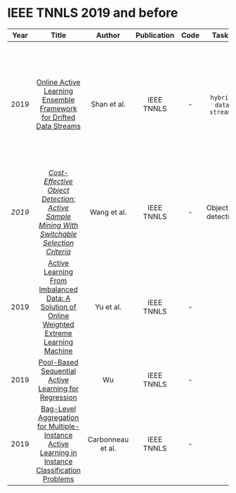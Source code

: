 # IEEE TNNLS 2019 and before

| Year |                                                       Title                                                       |   Author    | Publication | Code | Tasks | Notes | Datasets| Notions |
|:----:|:-----------------------------------------------------------------------------------------------------------------:|:-----------:|:-----------:|:----:|:----:|:-----:|:-----:|:-----:|
| 2019 |     [Online Active Learning Ensemble Framework for Drifted Data Streams](https://ieeexplore.ieee.org/stamp/stamp.jsp?tp=&arnumber=8401336)      |    Shan et al.    | IEEE TNNLS  |  -   |   `hybrid`, `data streams`   |       | This paper focus on data streams based active learning and solve the concept drift between successive time. | Not pool-based active learning methods.|
| *2019* |    *[Cost-Effective Object Detection: Active Sample Mining With Switchable Selection Criteria](https://ieeexplore.ieee.org/document/8421608)*     |    Wang et al.    | IEEE TNNLS  |  -   |  Objective detection|  `AL+Pseudo-labeled`   |    PASCAL VOC 2007/2012 datasets   | low confidence: human annotation; High confidence: Pseudo labeled|
| 2019 |  [Active Learning From Imbalanced Data: A Solution of Online Weighted Extreme Learning Machine](https://ieeexplore.ieee.org/document/8443399)   |     Yu et al.     | IEEE TNNLS  |  -   |      |       |
| 2019 |                      [Pool-Based Sequential Active Learning for Regression](https://ieeexplore.ieee.org/document/8475012)                       |        Wu         | IEEE TNNLS  |  -   |      |       |
| 2019 | [Bag-Level Aggregation for Multiple-Instance Active Learning in Instance Classification Problems](https://ieeexplore.ieee.org/document/8478194) | Carbonneau et al. | IEEE TNNLS  |  -   |      |       |
